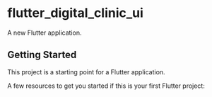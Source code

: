 # flutter_digital_clinic_ui

A new Flutter application.

## Getting Started

This project is a starting point for a Flutter application.

A few resources to get you started if this is your first Flutter project:



